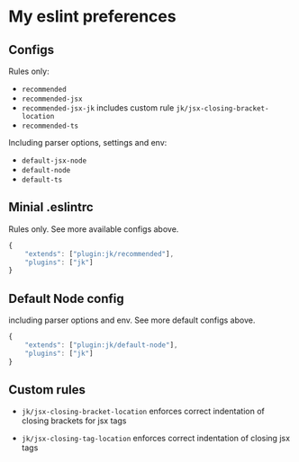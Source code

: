 # My eslint preferences

## Configs

Rules only:

- `recommended`
- `recommended-jsx`
- `recommended-jsx-jk` includes custom rule `jk/jsx-closing-bracket-location`
- `recommended-ts`

Including parser options, settings and env:

- `default-jsx-node`
- `default-node`
- `default-ts`

## Minial .eslintrc

Rules only. See more available configs above.

```js
{
	"extends": ["plugin:jk/recommended"],
	"plugins": ["jk"]
}
```

## Default Node config

including parser options and env. See more default configs above.

```js
{
	"extends": ["plugin:jk/default-node"],
	"plugins": ["jk"]
}
```

## Custom rules

- `jk/jsx-closing-bracket-location` enforces correct indentation of closing brackets for jsx tags

- `jk/jsx-closing-tag-location` enforces correct indentation of closing jsx tags